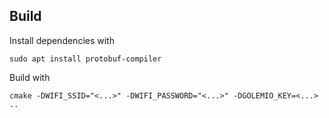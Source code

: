 ## Build

Install dependencies with
```
sudo apt install protobuf-compiler
```

Build with
```
cmake -DWIFI_SSID="<...>" -DWIFI_PASSWORD="<...>" -DGOLEMIO_KEY=<...> ..
```

